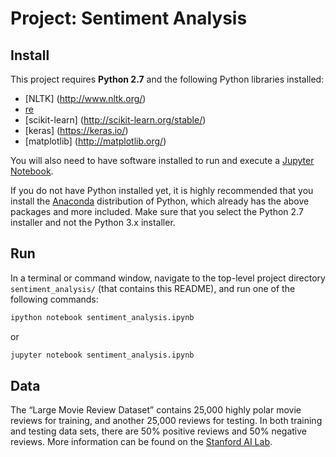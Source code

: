 # Project: Sentiment Analysis

## Install

This project requires **Python 2.7** and the following Python libraries installed:

- [NLTK] (http://www.nltk.org/)
- [re](https://docs.python.org/2/library/re.html)
- [scikit-learn] (http://scikit-learn.org/stable/)
- [keras] (https://keras.io/)
- [matplotlib] (http://matplotlib.org/)

You will also need to have software installed to run and execute a [Jupyter Notebook](http://ipython.org/notebook.html).

If you do not have Python installed yet, it is highly recommended that you install the [Anaconda](http://continuum.io/downloads) distribution of Python, which already has the above packages and more included. Make sure that you select the Python 2.7 installer and not the Python 3.x installer.


## Run

In a terminal or command window, navigate to the top-level project directory `sentiment_analysis/` (that contains this README), and run one of the following commands:

```bash
ipython notebook sentiment_analysis.ipynb
```  
or
```bash
jupyter notebook sentiment_analysis.ipynb
```


## Data

The “Large Movie Review Dataset” contains 25,000 highly polar movie reviews for training, and another 25,000 reviews for testing. In both training and testing data sets, there are 50% positive reviews and 50% negative reviews. More information can be found on the [Stanford AI Lab](http://ai.stanford.edu/~amaas/data/sentiment/).
